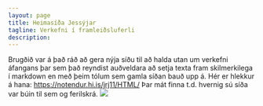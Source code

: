 ```yaml
---
layout: page
title: Heimasíða Jessýjar
tagline: Verkefni í framleiðsluferli
description: 
---
```

Brugðið var á það ráð að gera nýja síðu til að halda utan um verkefni áfangans þar sem það reyndist auðveldara að setja texta fram skilmerkilega í markdown en með þeim tólum sem gamla síðan bauð upp á. Hér er hlekkur á hana: https://notendur.hi.is/jrj11/HTML/
Þar mát finna t.d. hvernig sú síða var búin til sem og ferilskrá. 
![](../../../Downloads/jj.jpg)

